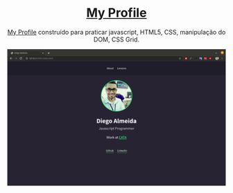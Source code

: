 <h1 align="center">
<br>
<a href="https://dyhalmeida.github.io/myprofile">My Profile</a>
</h1>

<p align="center"><a href="https://dyhalmeida.github.io/myprofile">My Profile</a> construído para praticar javascript, HTML5, CSS, manipulação do DOM, CSS Grid.</p>

![](https://github.com/dyhalmeida/myprofile/blob/master/gif/myprofile.gif)